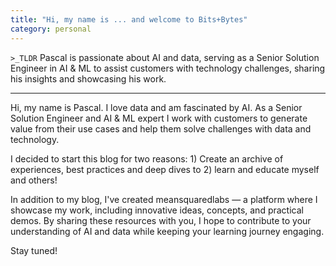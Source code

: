 ```yaml
---
title: "Hi, my name is ... and welcome to Bits+Bytes"
category: personal
---
```


`>_TLDR`
Pascal is passionate about AI and data, serving as a Senior Solution Engineer in AI & ML to assist customers with technology challenges, sharing his insights and showcasing his work.

---

Hi, my name is Pascal. I love data and am fascinated by AI. As a Senior Solution Engineer and AI & ML expert I work with customers to generate value from their use cases and help them solve challenges with data and technology.

I decided to start this blog for two reasons: 1) Create an archive of experiences, best practices and deep dives to 2) learn and educate myself and others!

In addition to my blog, I've created meansquaredlabs — a platform where I showcase my work, including innovative ideas, concepts, and practical demos. By sharing these resources with you, I hope to contribute to your understanding of AI and data while keeping your learning journey engaging.

Stay tuned!
